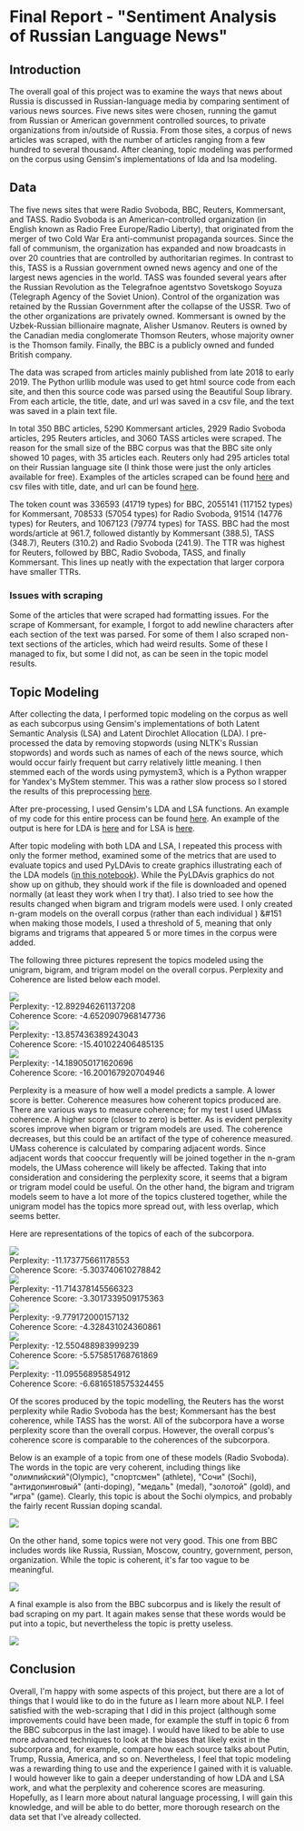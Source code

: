 # Final Report - "Sentiment Analysis of Russian Language News"

## Introduction

The overall goal of this project was to examine the ways that news about Russia is discussed in Russian-language media by comparing sentiment of various news sources. Five news sites were chosen, running the gamut from Russian or American government controlled sources, to private organizations from in/outside of Russia. From those sites, a corpus of news articles was scraped, with the number of articles ranging from a few hundred to several thousand. After cleaning, topic modeling was performed on the corpus using Gensim's implementations of lda and lsa modeling.

## Data

The five news sites that were Radio Svoboda, BBC, Reuters, Kommersant, and TASS. Radio Svoboda is an American-controlled organization (in English known as Radio Free Europe/Radio Liberty), that originated from the merger of two Cold War Era anti-communist propaganda sources. Since the fall of communism, the organization has expanded and now broadcasts in over 20 countries that are controlled by authoritarian regimes. In contrast to this, TASS is a Russian government owned news agency and one of the largest news agencies in the world. TASS was founded several years after the Russian Revolution as the Telegrafnoe agentstvo Sovetskogo Soyuza (Telegraph Agency of the Soviet Union). Control of the organization was retained by the Russian Government after the collapse of the USSR. Two of the other organizations are privately owned. Kommersant is owned by the Uzbek-Russian billionaire magnate, Alisher Usmanov. Reuters is owned by the Canadian media conglomerate Thomson Reuters, whose majority owner is the Thomson family. Finally, the BBC is a publicly owned and funded British company. 

The data was scraped from articles mainly published from late 2018 to early 2019. The Python urllib module was used to get html source code from each site, and then this source code was parsed using the Beautiful Soup library. From each article, the title, date, and url was saved in a csv file, and the text was saved in a plain text file. 

In total 350 BBC articles, 5290 Kommersant articles, 2929 Radio Svoboda articles, 295 Reuters articles, and 3060 TASS articles were scraped. The reason for the small size of the BBC corpus was that the BBC site only showed 10 pages, with 35 articles each. Reuters only had 295 articles total on their Russian language site (I think those were just the only articles available for free). Examples of the articles scraped can be found [here](https://github.com/Data-Science-for-Linguists-2019/Sentiment-Analysis-of-Russian-Language-News/tree/master/data/data_sample) and csv files with title, date, and url can be found [here](https://github.com/Data-Science-for-Linguists-2019/Sentiment-Analysis-of-Russian-Language-News/tree/master/data/info).

The token count was 336593 (41719 types) for BBC, 2055141 (117152 types) for Kommersant, 708533 (57054 types) for Radio Svoboda, 91514 (14776 types) for Reuters, and 1067123 (79774 types) for TASS. BBC had the most words/article at 961.7, followed distantly by Kommersant (388.5), TASS (348.7), Reuters (310.2) and Radio Svoboda (241.9). The TTR was highest for Reuters, followed by BBC, Radio Svoboda, TASS, and finally Kommersant. This lines up neatly with the expectation that larger corpora have smaller TTRs.

### Issues with scraping

Some of the articles that were scraped had formatting issues. For the scrape of Kommersant, for example, I forgot to add newline characters after each section of the text was parsed. For some of them I also scraped non-text sections of the articles, which had weird results. Some of these I managed to fix, but some I did not, as can be seen in the topic model results.

## Topic Modeling

After collecting the data, I performed topic modeling on the corpus as well as each subcorpus using Gensim's implementations of both Latent Semantic Analysis (LSA) and Latent Dirochlet Allocation (LDA). I pre-processed the data by removing stopwords (using NLTK's Russian stopwords) and words such as names of each of the news source, which would occur fairly frequent but carry relatively little meaning. I then stemmed each of the words using pymystem3, which is a Python wrapper for Yandex's MyStem stemmer. This was a rather slow process so I stored the results of this preprocessing [here](https://github.com/Data-Science-for-Linguists-2019/Sentiment-Analysis-of-Russian-Language-News/tree/master/pickles). 

After pre-processing, I used Gensim's LDA and LSA functions. An example of my code for this entire process can be found [here](https://github.com/Data-Science-for-Linguists-2019/Sentiment-Analysis-of-Russian-Language-News/blob/master/code/bbc_lda.py). An example of the output is here for LDA is [here](https://github.com/Data-Science-for-Linguists-2019/Sentiment-Analysis-of-Russian-Language-News/blob/master/gensim/outputs/all_lda.txt) and for LSA is [here](https://github.com/Data-Science-for-Linguists-2019/Sentiment-Analysis-of-Russian-Language-News/blob/master/gensim/outputs/all_lsa.txt). 

After topic modeling with both LDA and LSA, I repeated this process with only the former method, examined some of the metrics that are used to evaluate topics and used PyLDAvis to create graphics illustrating each of the LDA models ([in this notebook](https://github.com/Data-Science-for-Linguists-2019/Sentiment-Analysis-of-Russian-Language-News/blob/master/Topic_Modeling.ipynb)). While the PyLDAvis graphics do not show up on github, they should work if the file is downloaded and opened normally (at least they work when I try that). I also tried to see how the results changed when bigram and trigram models were used. I only created n-gram models on the overall corpus (rather than each individual ) &#151 when making those models, I used a threshold of 5, meaning that only bigrams and trigrams that appeared 5 or more times in the corpus were added. 

The following three pictures represent the topics modeled using the unigram, bigram, and trigram model on the overall corpus. Perplexity and Coherence are listed below each model.

![](images/unigram.png)  <br/>
Perplexity:  -12.892946261137208 <br/>
Coherence Score:  -4.6520907968147736<br/>
![](images/bigram.png)  <br/>
Perplexity:  -13.857436389243043<br/>
Coherence Score:  -15.401022406485135<br/>
![](images/trigram.png)  <br/>
Perplexity:  -14.189050171620696  <br/>
Coherence Score:  -16.200167920704946  <br/>

Perplexity is a measure of how well a model predicts a sample. A lower score is better. Coherence measures how coherent topics produced are. There are various ways to measure coherence; for my test I used UMass coherence. A higher score (closer to zero) is better. As is evident perplexity scores improve when bigram or trigram models are used. The coherence decreases, but this could be an artifact of the type of coherence measured. UMass coherence is calculated by comparing adjacent words. Since adjacent words that cooccur frequently will be joined together in the n-gram models, the UMass coherence will likely be affected. Taking that into consideration and considering the perplexity score, it seems that a bigram or trigram model could be useful. On the other hand, the bigram and trigram models seem to have a lot more of the topics clustered together, while the unigram model has the topics more spread out, with less overlap, which seems better.

Here are representations of the topics of each of the subcorpora. 

![](images/bbc.png)  <br/>
Perplexity:  -11.173775661178553 <br/>
Coherence Score:  -5.303740610278842<br/>
![](images/kommersant.png)  <br/>
Perplexity:  -11.714378145566323 <br/>
Coherence Score:  -3.3017339509175363<br/>
![](images/reuters.png)  <br/>
Perplexity:  -9.779172000157132<br/>
Coherence Score:  -4.328431024360861<br/>
![](images/svoboda.png)  <br/>
Perplexity:   -12.550488983999239<br/>
Coherence Score:  -5.575851768761869<br/>
![](images/tass.png)  <br/>
Perplexity:  -11.09556895854912 <br/>
Coherence Score: -6.6816518575324455<br/>

Of the scores produced by the topic modelling, the Reuters has the worst perplexity while Radio Svoboda has the best; Kommersant has the best coherence, while TASS has the worst. All of the subcorpora have a worse perplexity score than the overall corpus. However, the overall corpus's coherence score is comparable to the coherences of the subcorpora. 

Below is an example of a topic from one of these models (Radio Svoboda). The words in the topic are very coherent, including things like "олимпийский"(Olympic), "спортсмен" (athlete), "Сочи" (Sochi), "антидопинговый" (anti-doping), "медаль" (medal), "золотой" (gold), and "игра" (game). Clearly, this topic is about the Sochi olympics, and probably the fairly recent Russian doping scandal. 

![](images/svoboda_example.png)

On the other hand, some topics were not very good. This one from BBC includes words like Russia, Russian, Moscow, country, government, person, organization. While the topic is coherent, it's far too vague to be meaningful. 

![](images/bbc_example.png)

A final example is also from the BBC subcorpus and is likely the result of bad scraping on my part. It again makes sense that these words would be put into a topic, but nevertheless the topic is pretty useless.

![](images/bad_scrape_example.png)

## Conclusion

Overall, I'm happy with some aspects of this project, but there are a lot of things that I would like to do in the future as I learn more about NLP. I feel satisfied with the web-scraping that I did in this project (although some improvements could have been made, for example the stuff in topic 6 from the BBC subcorpus in the last image). I would have liked to be able to use more advanced techniques to look at the biases that likely exist in the subcorpora and, for example, compare how each source talks about Putin, Trump, Russia, America, and so on. Nevertheless, I feel that topic modeling was a rewarding thing to use and the experience I gained with it is valuable. I would however like to gain a deeper understanding of how LDA and LSA work, and what the perplexity and coherence scores are measuring. Hopefully, as I learn more about natural language processing, I will gain this knowledge, and will be able to do better, more thorough research on the data set that I've already collected.
 
